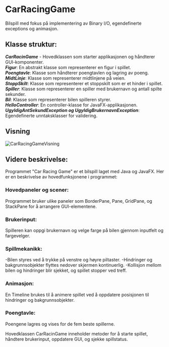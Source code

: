 # CarRacingGame
Bilspill med fokus på implementering av Binary I/O, egendefinerte exceptions og animasjon. 

## Klasse struktur: 
***CarRacinGame*** - Hovedklassen som starter applikasjonen og håndterer GUI-komponenter.  
***Figur***: En abstrakt klasse som representerer en figur i spillet.  
***Poengtavle***: Klasse som håndterer poengtavlen og lagring av poeng.  
***MidtLinje***: Klasse som representerer midtlinjene på veien.  
***StoppSkilt***: Klasse som representerer et stoppskilt som er et hinder i spillet.  
***Spiller***: Klasse som representerer en spiller med brukernavn og antall spilte sekunder.  
***Bil***: Klasse som representerer bilen spilleren styrer.  
***HelloController***: En controller-klasse for JavaFX-applikasjonen.  
***UgyldigAntSekundException og UgyldigBrukernavnException***: Egendefinerte unntaksklasser for validering.  

## Visning
![CarRacingGameVisning](./gif/CarRacingGame.gif)


## Videre beskrivelse: 
Programmet "Car Racing Game" er et bilspill laget med Java og JavaFX. Her er en beskrivelse av hovedfunksjonene i programmet:

### Hovedpaneler og scener: 
Programmet bruker ulike paneler som BorderPane, Pane, GridPane, og StackPane for å arrangere GUI-elementene.

### Brukerinput:
Spilleren kan oppgi brukernavn og velge farge på bilen gjennom inputfelt og fargevelger.

### Spillmekanikk:
-Bilen styres ved å trykke på venstre og høyre piltaster.
-Hindringer og bakgrunnsobjekter flyttes nedover skjermen kontinuerlig.
-Kollisjon mellom bilen og hindringer blir sjekket, og spillet stopper ved treff.

### Animasjon: 
En Timeline brukes til å animere spillet ved å oppdatere posisjonen til hindringer og bakgrunnsobjekter.

### Poengtavle:
Poengene lagres og vises for de fem beste spillerne.

Hovedklassen CarRacinGame inneholder metoder for å starte spillet, håndtere brukerinput, oppdatere GUI, og sjekke spillstatus.


